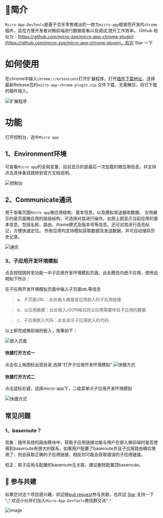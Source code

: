 # 📖简介
`Micro-App-DevTools`是基于京东零售推出的一款为`micro-app`框架而开发的`chrome`插件，旨在方便开发者对微前端进行数据查看以及调试,提升工作效率。
Github 地址为：[https://github.com/micro-zoe/micro-app-chrome-plugin](https://github.com/micro-zoe/micro-app-chrome-plugin)，欢迎 Star 一下

# 如何使用

在chrome中输入`chrome://extensions`打开扩展程序，打开[插件下载地址](https://github.com/micro-zoe/micro-app-chrome-plugin/releases)，选择最新Release包的`micro-app-chrome-plugin.zip`
文件下载，无需解压，将已下载的插件拖入。

![扩展程序](https://img12.360buyimg.com/imagetools/jfs/t1/119438/16/38287/53001/646b50e3F9012f2e8/3bba9844bbb1431b.png)

# 功能
打开控制台，选中`Micro app`

## 1、Environment环境

可查看`Micro app`的全局变量，目前显示的是最后一次加载的微应用信息，并支持点击具体条目跳转到官方文档说明。

![控制台](https://img14.360buyimg.com/imagetools/jfs/t1/249320/9/3342/57393/65a73e41Fe655b286/feb7e2aa224d0481.jpg)

## 2、Communicate通讯
用于查看页面`Micro app`微应用结构、基本信息，以及模拟发送接收数据。
左侧展示的是页面微应用的层级结构，可选择对其进行操作。右侧上部显示当前应用的基本信息，包括名称、路由、iframe模式及版本号等信息。还可对其进行高亮标记，方便快速定位。
所有应用均支持模拟获取数据及发送数据，并可自动储存历史记录。

![通讯](https://img14.360buyimg.com/imagetools/jfs/t1/242631/34/3623/54593/65a73e41Fabc284b6/61d467579d7a922e.jpg)


### 3、子应用开发环境模拟
点击按钮跳转至功能一中子应用开发环境模拟页面，此处模仿内嵌子应用，使用说明如下所示：

在子应用开发环境模拟页面中输入子页面`URL`等信息

> a、子页面URL：此处输入被基座应用嵌入的子应用链接

> b、父应用数据：此处输入JSON格式的父应用需要传给子应用的数据

> c、子应用嵌入代码：此处显示子应用嵌入的代码


以上即完成微前端的嵌入，效果如下：

![嵌入页面](https://img10.360buyimg.com/imagetools/jfs/t1/34172/26/15026/142590/646b51afF00535320/d9d0fd6c7b1590cb.png)

#### 快捷打开方式一
点击右上角图标出现目录,选择"打开子应用开发环境模拟"
![快捷方式](https://img12.360buyimg.com/imagetools/jfs/t1/99019/19/29391/10185/646b51dfF326dcc6c/04273f1a3daf9f9d.png)

#### 快捷打开方式二
点击鼠标右键，选择micro-app下，二级菜单点子应用开发环境模拟

![快捷方式](https://github.com/micro-zoe/micro-app-chrome-plugin/assets/14011130/91b40f7c-a826-4ffe-8c20-0b43a5c3bc6f)


## 常见问题
### 1、baseroute？
现象：插件系统的路由模块中，获取子应用链接功能与用户在嵌入微前端时是否使用到baseroute有很大的联系，如果用户配置了baseroute并且子应用路由确实使用了，则会获取正确的子应用链接，相反则可能会获取错误的子应用链接。

校正：若子应用与配置的baseroute无关联，建议删除配置顶baseroute。


## 🤝 参与共建

如果您对这个项目感兴趣，欢迎提[pull request](https://github.com/micro-zoe/micro-app-chrome-plugin/pulls)参与贡献，也欢迎 [Star](https://github.com/micro-zoe/micro-app-chrome-plugin) 支持一下 ^_^
欢迎小伙伴们加入`Micro-App-DevTools`微信群交流^ ^   

![image](https://img12.360buyimg.com/imagetools/jfs/t1/29962/13/20207/70265/646c9851Fe104e7c1/fed2ab97e2cf5f29.png)

